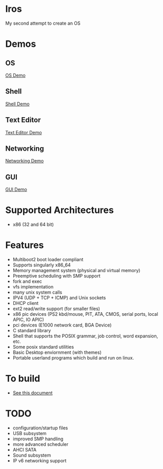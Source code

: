 # Iros

My second attempt to create an OS

# Demos

## OS

[OS Demo](https://user-images.githubusercontent.com/18405484/129427161-d5514538-4a11-4564-96a0-b515ab37c5d6.mp4)

## Shell

[Shell Demo](https://user-images.githubusercontent.com/18405484/129427291-3422c899-cbf2-4e16-9e71-5dd8b72d24fb.mp4)

## Text Editor

[Text Editor Demo](https://user-images.githubusercontent.com/18405484/129427374-c575427e-9653-4a40-90e0-656aae2ba64c.mp4)

## Networking

[Networking Demo](https://user-images.githubusercontent.com/18405484/129427245-08812ca8-698b-4eda-9436-8149e88764e2.mp4)

## GUI

[GUI Demo](https://user-images.githubusercontent.com/18405484/129427196-777ef90a-c22a-4e2c-a5b9-eff8dfaf5365.mp4)

# Supported Architectures

-   x86 (32 and 64 bit)

# Features

-   Multiboot2 boot loader compliant
-   Supports singularly x86_64
-   Memory management system (physical and virtual memory)
-   Preemptive scheduling with SMP support
-   fork and exec
-   vfs implementation
-   many unix system calls
-   IPV4 (UDP + TCP + ICMP) and Unix sockets
-   DHCP client
-   ext2 read/write support (for smaller files)
-   x86 pic devices (PS2 kbd/mouse, PIT, ATA, CMOS, serial ports, local APIC, IO APIC)
-   pci devices (E1000 network card, BGA Device)
-   C standard library
-   Shell that supports the POSIX grammar, job control, word expansion, etc.
-   Some posix standard utilities
-   Basic Desktop enviornment (with themes)
-   Portable userland programs which build and run on linux.

# To build

-   [See this document](docs/build.md)

# TODO

-   configuration/startup files
-   USB subsystem
-   improved SMP handling
-   more advanced scheduler
-   AHCI SATA
-   Sound subsystem
-   IP v6 networking support
